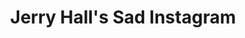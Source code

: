 ---
collection_archive: false
collection_awards: []
collection_category:
  - Lifestyle
  - Conceptual
  - Humor
  - Portraits
  - Color
collection_content: 
collection_cover: https://d1sf55qlb7p6hz.cloudfront.net/jerry-2.jpg
collection_description: >-
  A new personal project that comments on the perception of power and social
  media by juxtaposing notable famous people from the past.
collection_description_alignment: center
collection_exhibition: []
collection_filter: 
collection_hidden: true
collection_meta: Preview of a Work in Progress
collection_press: []
collection_preview:
  - https://d1sf55qlb7p6hz.cloudfront.net/jerry-cover-1.jpg
  - https://d1sf55qlb7p6hz.cloudfront.net/jerry-cover-2.jpg
  - https://d1sf55qlb7p6hz.cloudfront.net/jerry-cover-3.jpg
  - https://d1sf55qlb7p6hz.cloudfront.net/jerry-cover-4.jpg
cover_image: 
date: 
hide_footer: true 
logo: 
navigation_theme: white
slug: Jerry-Halls-Sad-Instagram
theme_color: "#E9DED1"
theme_color_all_works: FFBF6A"
title: Jerry Hall's Sad Instagram
collection_blocks:
  - _bookshop_name: collections/media-row-start
    row_alignment: between
  - _bookshop_name: collections/media-element 
    color: "#F3E3E3"
    image:  https://d1sf55qlb7p6hz.cloudfront.net/jerry-1.jpg
    margin_left: '5'
    margin_right: 0
    margin_y: '100'
    width: '30'
  - _bookshop_name: collections/media-element 
    color: "#F9EBB7"
    image:  https://d1sf55qlb7p6hz.cloudfront.net/jerry-2.jpg
    margin_left: '5'
    margin_right: '5'
    margin_y: '500'
    width: '50'
  - _bookshop_name: collections/media-row
    row_alignment: between
  - _bookshop_name: collections/media-element 
    color: "#F6E2CF"
    image:  https://d1sf55qlb7p6hz.cloudfront.net/jerry-5.jpg
    margin_left: '10'
    margin_right: 0
    margin_y: '200'
    width: '40'
  - _bookshop_name: collections/media-element 
    color: "#E5F3F2"
    image:  https://d1sf55qlb7p6hz.cloudfront.net/jerry-6.jpg
    margin_left: 0
    margin_right: '15'
    margin_y: '500'
    width: '30'
  - _bookshop_name: collections/media-row
    row_alignment: between
  - _bookshop_name: collections/media-element 
    color: "#FADCC1"
    image:  https://d1sf55qlb7p6hz.cloudfront.net/jerry-3.jpg
    margin_left: '30'
    margin_right: '35'
    margin_y: '400'
    width: '33'
  - _bookshop_name: collections/media-row
    row_alignment: between
  - _bookshop_name: collections/media-element 
    color: "#FEEEC7"
    image:  https://d1sf55qlb7p6hz.cloudfront.net/jerry-4.jpg
    margin_left: '15'
    margin_right: '15'
    margin_y: '100'
    width: '70'
  - _bookshop_name: collections/media-row-end
---